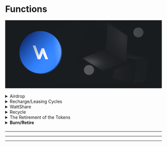 # Functions

![](../.gitbook/assets/Watt-Features.png)

<details>

<summary>Airdrop</summary>

Our Airdrop function is the initial incentive and compensation for people to stake their tokens into the Pools.

As the ecosystem grows, more features will be announced, guaranteeing advantages on-chain and off-chain for the user's interaction with specific Pools.

</details>

<details>

<summary>Recharge/Leasing Cycles</summary>

The Watt token will act as a recharge function for energy-generating products and services.

Since the products have a defined lifetime, the amount of Watt tokens required to reach the total capacity in each case is pre-determined.

</details>

<details>

<summary>WattShare</summary>

You can earn Watt tokens for the unused energy sent to the grid when the device is inactive. This is because some energy-generating products such as NDB Cell are constantly generating energy. For other devices meeting the characteristics described earlier, we will provide leasing offers within our blockchain.

</details>

<details>

<summary>Recycle</summary>

We have extensive attention to detail, and upfront, we are designing the incentive blockchain mechanism and anticipating product discard procedure.

</details>

<details>

<summary>The Retirement of the Tokens</summary>

When the user retires a device, the tokens powering it are retired at the lease renewal.

The amount minted when the device was conceived will be in circulation until the owner decommissions the device using the safety procedures. Then they will receive the remaining charge, in an equivalent Watt token, at the current kWh price, in their Wallet.

</details>

<details>

<summary><strong>Burn/Retire</strong></summary>

Burning or retiring tokens is the action of concluding the token life purpose. This action will be executed in certain situations:

#### **Recharge/Leasing Cycles**

When the device is approaching the end of a leasing cycle or recharging, the device owner will have to submit Watt tokens from their Wallet for recharge by selecting the period, amount of energy, or time they want to keep their device cycle. This function could also be automatic.

#### **Decommission**

When the device is retired, the Watt tokens minted upon its creation will be removed from the circulating supply, guaranteeing that every ticket in circulation has a purpose.

If the action does not respect the two situations described above, the token shall continue circulation.

</details>

#### &#x20;<a href="#_toc98954665" id="_toc98954665"></a>



#### &#x20;<a href="#_toc98954666" id="_toc98954666"></a>



****

****



****

